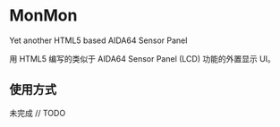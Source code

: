# MonMon

Yet another HTML5 based AIDA64 Sensor Panel

用 HTML5 编写的类似于 AIDA64 Sensor Panel (LCD) 功能的外置显示 UI。

## 使用方式

未完成 // TODO
